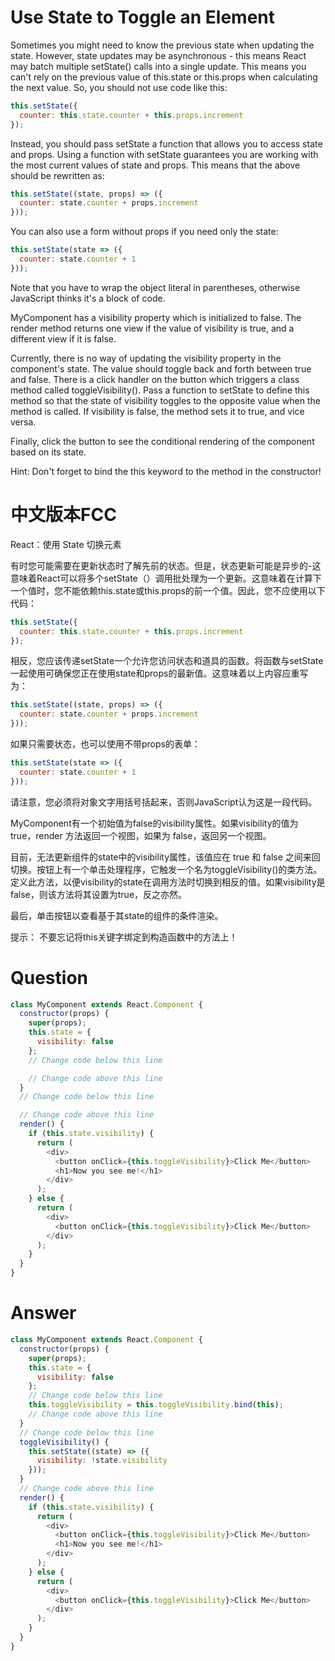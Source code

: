 # Use State to Toggle an Element

Sometimes you might need to know the previous state when updating the state. However, state updates may be asynchronous - this means React may batch multiple setState() calls into a single update. This means you can't rely on the previous value of this.state or this.props when calculating the next value. So, you should not use code like this:

```js
this.setState({
  counter: this.state.counter + this.props.increment
});
```

Instead, you should pass setState a function that allows you to access state and props. Using a function with setState guarantees you are working with the most current values of state and props. This means that the above should be rewritten as:

```js
this.setState((state, props) => ({
  counter: state.counter + props.increment
}));
```

You can also use a form without props if you need only the state:

```js
this.setState(state => ({
  counter: state.counter + 1
}));
```

Note that you have to wrap the object literal in parentheses, otherwise JavaScript thinks it's a block of code.

MyComponent has a visibility property which is initialized to false. The render method returns one view if the value of visibility is true, and a different view if it is false.

Currently, there is no way of updating the visibility property in the component's state. The value should toggle back and forth between true and false. There is a click handler on the button which triggers a class method called toggleVisibility(). Pass a function to setState to define this method so that the state of visibility toggles to the opposite value when the method is called. If visibility is false, the method sets it to true, and vice versa.

Finally, click the button to see the conditional rendering of the component based on its state.

Hint: Don't forget to bind the this keyword to the method in the constructor!
 


# 中文版本FCC
React：使用 State 切换元素

有时您可能需要在更新状态时了解先前的状态。但是，状态更新可能是异步的-这意味着React可以将多个setState（）调用批处理为一个更新。这意味着在计算下一个值时，您不能依赖this.state或this.props的前一个值。因此，您不应使用以下代码：

```js
this.setState({
  counter: this.state.counter + this.props.increment
});
```

相反，您应该传递setState一个允许您访问状态和道具的函数。将函数与setState一起使用可确保您正在使用state和props的最新值。这意味着以上内容应重写为：

```js
this.setState((state, props) => ({
  counter: state.counter + props.increment
}));
```

如果只需要状态，也可以使用不带props的表单：

```js
this.setState(state => ({
  counter: state.counter + 1
}));
```

请注意，您必须将对象文字用括号括起来，否则JavaScript认为这是一段代码。

MyComponent有一个初始值为false的visibility属性。如果visibility的值为 true，render 方法返回一个视图，如果为 false，返回另一个视图。

目前，无法更新组件的state中的visibility属性，该值应在 true 和 false 之间来回切换。按钮上有一个单击处理程序，它触发一个名为toggleVisibility()的类方法。定义此方法，以便visibility的state在调用方法时切换到相反的值。如果visibility是false，则该方法将其设置为true，反之亦然。

最后，单击按钮以查看基于其state的组件的条件渲染。

提示： 不要忘记将this关键字绑定到构造函数中的方法上！


# Question
```js
class MyComponent extends React.Component {
  constructor(props) {
    super(props);
    this.state = {
      visibility: false
    };
    // Change code below this line

    // Change code above this line
  }
  // Change code below this line

  // Change code above this line
  render() {
    if (this.state.visibility) {
      return (
        <div>
          <button onClick={this.toggleVisibility}>Click Me</button>
          <h1>Now you see me!</h1>
        </div>
      );
    } else {
      return (
        <div>
          <button onClick={this.toggleVisibility}>Click Me</button>
        </div>
      );
    }
  }
}
```


# Answer
```js
class MyComponent extends React.Component {
  constructor(props) {
    super(props);
    this.state = {
      visibility: false
    };
    // Change code below this line
    this.toggleVisibility = this.toggleVisibility.bind(this);
    // Change code above this line
  }
  // Change code below this line
  toggleVisibility() {
    this.setState((state) => ({
      visibility: !state.visibility
    }));
  }
  // Change code above this line
  render() {
    if (this.state.visibility) {
      return (
        <div>
          <button onClick={this.toggleVisibility}>Click Me</button>
          <h1>Now you see me!</h1>
        </div>
      );
    } else {
      return (
        <div>
          <button onClick={this.toggleVisibility}>Click Me</button>
        </div>
      );
    }
  }
}
```
